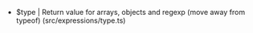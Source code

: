 - $type | Return value for arrays, objects and regexp (move away from typeof) (src/expressions/type.ts)
